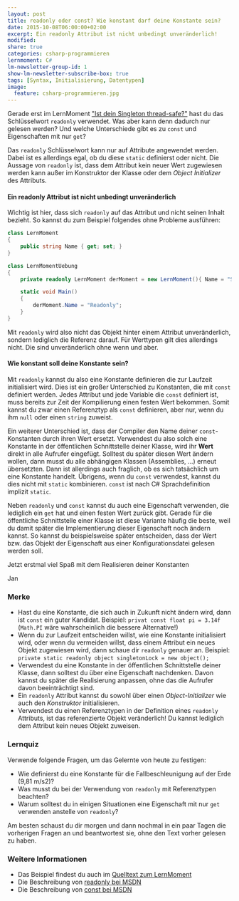 ```yaml
---
layout: post
title: readonly oder const? Wie konstant darf deine Konstante sein?
date: 2015-10-08T06:00:00+02:00
excerpt: Ein readonly Attribut ist nicht unbedingt unveränderlich!
modified:
share: true
categories: csharp-programmieren
lernmoment: C#
lm-newsletter-group-id: 1
show-lm-newsletter-subscribe-box: true
tags: [Syntax, Initialisierung, Datentypen]
image:
  feature: csharp-programmieren.jpg
---
```


Gerade erst im LernMoment ["Ist dein Singleton thread-safe?"](/csharp-programmieren/ist-dein-singleton-thread-safe/) hast du das Schlüsselwort `readonly` verwendet. Was aber kann denn dadurch nur gelesen werden? Und welche Unterschiede gibt es zu `const` und Eigenschaften mit nur `get`?

Das `readonly` Schlüsselwort kann nur auf Attribute angewendet werden. Dabei ist es allerdings egal, ob du diese `static` definierst oder nicht. Die Aussage von `readonly` ist, dass dem Attribut kein neuer Wert zugewiesen werden kann außer im Konstruktor der Klasse oder dem *Object Initializer* des Attributs.

#### Ein readonly Attribut ist nicht unbedingt unveränderlich

Wichtig ist hier, dass sich `readonly` auf das Attribut und nicht seinen Inhalt bezieht. So kannst du zum Beispiel folgendes ohne Probleme ausführen:

```cs
class LernMoment
{
	public string Name { get; set; }
}

class LernMomentUebung
{
	private readonly LernMoment derMoment = new LernMoment(){ Name = "Singleton"};

	static void Main()
	{
		derMoment.Name = "Readonly";
	}
}
```

Mit `readonly` wird also nicht das Objekt hinter einem Attribut unveränderlich, sondern lediglich die Referenz darauf. Für Werttypen gilt dies allerdings nicht. Die sind unveränderlich ohne wenn und aber.

#### Wie konstant soll deine Konstante sein?

Mit `readonly` kannst du also eine Konstante definieren die zur Laufzeit initialisiert wird. Dies ist ein großer Unterschied zu Konstanten, die mit `const` definiert werden. Jedes Attribut und jede Variable die `const` definiert ist, muss bereits zur Zeit der Kompilierung einen festen Wert bekommen. Somit kannst du zwar einen Referenztyp als `const` definieren, aber nur, wenn du ihm `null` oder einen `string` zuweist.

Ein weiterer Unterschied ist, dass der Compiler den Name deiner `const`-Konstanten durch ihren Wert ersetzt. Verwendest du also solch eine Konstante in der öffentlichen Schnittstelle deiner Klasse, wird ihr **Wert** direkt in alle Aufrufer eingefügt. Solltest du später diesen Wert ändern wollen, dann musst du alle abhängigen Klassen (Assemblies, ...) erneut übersetzten. Dann ist allerdings auch fraglich, ob es sich tatsächlich um eine Konstante handelt. Übrigens, wenn du `const` verwendest, kannst du dies nicht mit `static` kombinieren. `const` ist nach C# Sprachdefinition implizit `static`.

Neben `readonly` und `const` kannst du auch eine Eigenschaft verwenden, die lediglich ein `get` hat und einen festen Wert zurück gibt. Gerade für die öffentliche Schnittstelle einer Klasse ist diese Variante häufig die beste, weil du damit später die Implementierung dieser Eigenschaft noch ändern kannst. So kannst du beispielsweise später entscheiden, dass der Wert bzw. das Objekt der Eigenschaft aus einer Konfigurationsdatei gelesen werden soll.

Jetzt erstmal viel Spaß mit dem Realisieren deiner Konstanten

Jan

### Merke

-	Hast du eine Konstante, die sich auch in Zukunft nicht ändern wird, dann ist `const` ein guter Kandidat. Beispiel: `privat const float pi = 3.14f` (`Math.PI` wäre wahrscheinlich die bessere Alternative!)
-	Wenn du zur Laufzeit entscheiden willst, wie eine Konstante initialisiert wird, oder wenn du vermeiden willst, dass einem Attribut ein neues Objekt zugewiesen wird, dann schaue dir `readonly` genauer an. Beispiel: `private static readonly object singletonLock = new object();`
-	Verwendest du eine Konstante in der öffentlichen Schnittstelle deiner Klasse, dann solltest du über eine Eigenschaft nachdenken. Davon kannst du später die Realisierung anpassen, ohne das die Aufrufer davon beeinträchtigt sind.
-	Ein `readonly` Attribut kannst du sowohl über einen *Object-Initializer* wie auch den *Konstruktor* initialisieren.
-	Verwendest du einen Referenztypen in der Definition eines `readonly` Attributs, ist das referenzierte Objekt veränderlich! Du kannst lediglich dem Attribut kein neues Objekt zuweisen.

### Lernquiz 

Verwende folgende Fragen, um das Gelernte von heute zu festigen:

-	Wie definierst du eine Konstante für die Fallbeschleunigung auf der Erde (9,81 m/s2)?
-	Was musst du bei der Verwendung von `readonly` mit Referenztypen beachten?
-	Warum solltest du in einigen Situationen eine Eigenschaft mit nur `get` verwenden anstelle von `readonly`?

Am besten schaust du dir morgen und dann nochmal in ein paar Tagen die vorherigen Fragen an und beantwortest sie, ohne den Text vorher gelesen zu haben.

### Weitere Informationen

-	Das Beispiel findest du auch im [Quelltext zum LernMoment](https://github.com/LernMoment/csharp/tree/master/Readonly)
-	Die Beschreibung von [readonly bei MSDN](https://msdn.microsoft.com/de-de/library/acdd6hb7(v=vs.140).aspx)
-	Die Beschreibung von [const bei MSDN](https://msdn.microsoft.com/de-de/library/e6w8fe1b.aspx)
